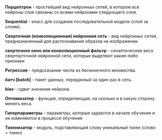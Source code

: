 **Перцептрон** - простейший вид нейронных сетей, в котором все нейроны слоя связаны со всеми нейронами следующего слоя.

**Sequential** - класс для создания последовательной модели (слой за слоем).

**Сверточная (конволюционная) нейронная сеть** - вид нейронных сетей, предназначенный для распознавания образов на изображении

**сверточное окно или конволюционный фильтр** - синаптические веса сверторточной 
нейронной сети, которые выделяют какие-либо признаки 

**Регрессия** - предсказание числа из бесконечного множества.

**батч [batch]** - пакет данных, переданный за один раз в сеть.

**bias** - сдвиг значения нейрона.

**Оптимизатор** - функция, определяющая, на сколько и в какую сторону менять веса.

**Гиперпараметры** - параметры, которые задаются в начале обучения и не изменяются в процессе обучения

**Токенизатор** - модуль, подставляющий слову уникальный токен (слово = токен)